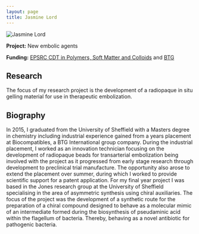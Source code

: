 ```yaml
---
layout: page
title: Jasmine Lord
---
```


<img src="img/Jasmine_Lord.png" alt="Jasmine Lord" class="gallery">

**Project:** New embolic agents

**Funding:** [EPSRC CDT in Polymers, Soft Matter and Colloids](http://www.polymercentre.org.uk/centre-for-doctoral-training/) and [BTG](https://www.btgplc.com)

## Research

The focus of my research project is the development of a radiopaque in situ gelling material for use in therapeutic embolization.

## Biography

In 2015, I graduated from the University of Sheffield with a Masters degree in chemistry including industrial experience gained from a years placement at Biocompatibles, a BTG International group company. During the industrial placement, I worked as an innovation technician focusing on the development of radiopaque beads for transarterial embolization being involved with the project as it progressed from early stage research through development to preclinical trial manufacture. The opportunity also arose to extend the placement over summer, during which I worked to provide scientific support for a patent application. For my final year project I was based in the Jones research group at the University of Sheffield specialising in the area of asymmetric synthesis using chiral auxiliaries. The focus of the project was the development of a synthetic route for the preparation of a chiral compound designed to behave as a molecular mimic of an intermediate formed during the biosynthesis of pseudaminic acid within the flagellum of bacteria. Thereby, behaving as a novel antibiotic for pathogenic bacteria.
